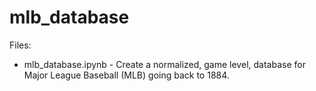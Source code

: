# mlb_database

Files:

* mlb_database.ipynb - Create a normalized, game level, database for Major League Baseball (MLB) going back to 1884.
